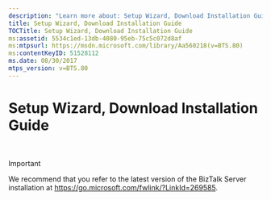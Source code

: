 ```yaml
---
description: "Learn more about: Setup Wizard, Download Installation Guide"
title: Setup Wizard, Download Installation Guide
TOCTitle: Setup Wizard, Download Installation Guide
ms:assetid: 5534c1ed-13db-4080-95eb-75c5c072d8af
ms:mtpsurl: https://msdn.microsoft.com/library/Aa560218(v=BTS.80)
ms:contentKeyID: 51528112
ms.date: 08/30/2017
mtps_version: v=BTS.80
---
```


# Setup Wizard, Download Installation Guide

 



> [!IMPORTANT]
> <P>We recommend that you refer to the latest version of the BizTalk Server installation at <A href="/previous-versions/">https://go.microsoft.com/fwlink/?LinkId=269585</A>.</P>